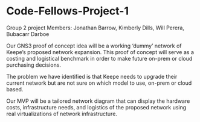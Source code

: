 # Code-Fellows-Project-1
Group 2 project
Members: Jonathan Barrow, Kimberly Dills, Will Perera, Bubacarr Darboe

Our GNS3 proof of concept idea will be a working ‘dummy’ network of Keepe’s proposed network expansion. This proof of concept will serve as a costing and logistical benchmark in order to make future on-prem or cloud purchasing decisions. 

The problem we have identified is that Keepe needs to upgrade their current network but are not sure on which model to use, on-prem or cloud based. 

Our MVP will be a tailored network diagram that can display the hardware costs, infrastructure needs, and logistics of the proposed network using real virtualizations of network infrastructure. 
